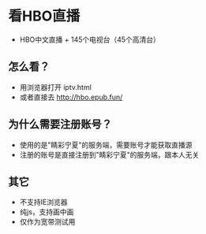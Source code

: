 # 看HBO直播

- HBO中文直播 + 145个电视台（45个高清台）

## 怎么看？

- 用浏览器打开 iptv.html
- 或者直接去 <http://hbo.epub.fun/>

## 为什么需要注册账号？

- 使用的是"睛彩宁夏"的服务端，需要账号才能获取直播源
- 注册的账号是直接注册到"睛彩宁夏"的服务端，跟本人无关

## 其它

- 不支持IE浏览器
- 纯js，支持画中画
- 仅作为宽带测试用
